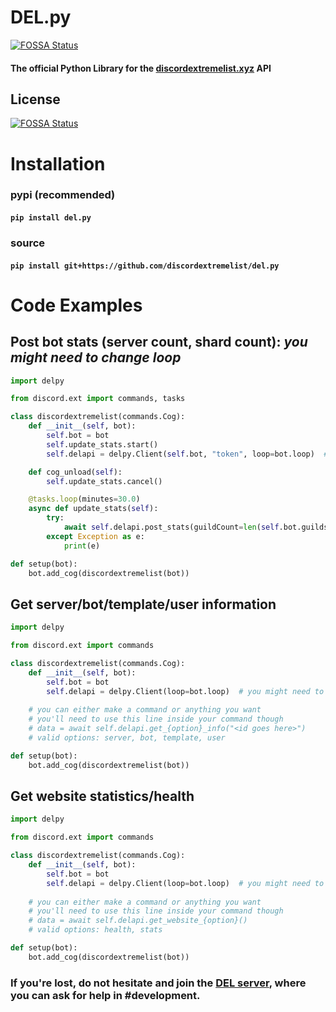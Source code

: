# DEL.py
[![FOSSA Status](https://app.fossa.com/api/projects/git%2Bgithub.com%2Fdiscordextremelist%2Fdel.py.svg?type=shield)](https://app.fossa.com/projects/git%2Bgithub.com%2Fdiscordextremelist%2Fdel.py?ref=badge_shield)

#### The official Python Library for the [discordextremelist.xyz](https://discordextremelist.xyz) API

## License
[![FOSSA Status](https://app.fossa.com/api/projects/git%2Bgithub.com%2Fdiscordextremelist%2Fdel.py.svg?type=large)](https://app.fossa.com/projects/git%2Bgithub.com%2Fdiscordextremelist%2Fdel.py?ref=badge_large)

# Installation

### pypi (recommended) 
#### `pip install del.py`
### source
#### `pip install git+https://github.com/discordextremelist/del.py`

# Code Examples

## Post bot stats (server count, shard count): *you might need to change loop*

```python
import delpy

from discord.ext import commands, tasks

class discordextremelist(commands.Cog):
    def __init__(self, bot):
        self.bot = bot
        self.update_stats.start()
        self.delapi = delpy.Client(self.bot, "token", loop=bot.loop)  # you can get the token from your bot's page on DEL

    def cog_unload(self):
        self.update_stats.cancel()

    @tasks.loop(minutes=30.0)
    async def update_stats(self):
        try:
            await self.delapi.post_stats(guildCount=len(self.bot.guilds), shardCount=len(self.bot.shards))  # shardCount is optional
        except Exception as e:
            print(e)

def setup(bot):
    bot.add_cog(discordextremelist(bot))
```

## Get server/bot/template/user information

```python
import delpy

from discord.ext import commands

class discordextremelist(commands.Cog):
    def __init__(self, bot):
        self.bot = bot
        self.delapi = delpy.Client(loop=bot.loop)  # you might need to change loop
    
    # you can either make a command or anything you want
    # you'll need to use this line inside your command though
    # data = await self.delapi.get_{option}_info("<id goes here>")
    # valid options: server, bot, template, user

def setup(bot):
    bot.add_cog(discordextremelist(bot))
```

## Get website statistics/health

```python
import delpy

from discord.ext import commands

class discordextremelist(commands.Cog):
    def __init__(self, bot):
        self.bot = bot
        self.delapi = delpy.Client(loop=bot.loop)  # you might need to change loop
    
    # you can either make a command or anything you want
    # you'll need to use this line inside your command though
    # data = await self.delapi.get_website_{option}()
    # valid options: health, stats

def setup(bot):
    bot.add_cog(discordextremelist(bot))
```

### If you're lost, do not hesitate and join the [DEL server](https://discord.gg/WeCer3J), where you can ask for help in #development.


